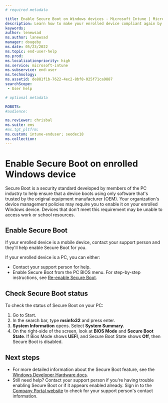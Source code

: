```yaml
---
# required metadata

title: Enable Secure Boot on Windows devices - Microsoft Intune | Microsoft Docs
description: Learn how to make your enrolled device compliant again by enabling Secure Boot.  
keywords:
author: lenewsad
ms.author: lanewsad
manager: dougeby
ms.date: 05/23/2022
ms.topic: end-user-help
ms.prod:
ms.localizationpriority: high
ms.service: microsoft-intune
ms.subservice: end-user
ms.technology:
ms.assetid: de881f1b-7622-4ec2-8bf8-025f71ca9887
searchScope:
 - User help

# optional metadata

ROBOTS:  
#audience:

ms.reviewer: chrisbal
ms.suite: ems
#ms.tgt_pltfrm:
ms.custom: intune-enduser; seodec18
ms.collection: 
---
```



# Enable Secure Boot on enrolled Windows device  

Secure Boot is a security standard developed by members of the PC industry to help ensure that a device boots using only software that's trusted by the original equipment manufacturer (OEM). Your organization's device management policies may require you to enable it on your enrolled Windows device. Devices that don't meet this requirement may be unable to access work or school resources.     

## Enable Secure Boot  
If your enrolled device is a mobile device, contact your support person and they'll help enable Secure Boot for you.  

If your enrolled device is a PC, you can either:  

* Contact your support person for help.  
* Enable Secure Boot from the PC BIOS menu. For step-by-step instructions, see [Re-enable Secure Boot](/windows-hardware/manufacture/desktop/disabling-secure-boot#re-enable-secure-boot).  

## Check Secure Boot status  
To check the status of Secure Boot on your PC:  

1. Go to Start.
2. In the search bar, type **msinfo32** and press enter. 
3. **System Information** opens. Select **System Summary**. 
4. On the right-side of the screen, look at **BIOS Mode** and **Secure Boot State**. If Bios Mode shows **UEFI**, and Secure Boot State shows **Off**, then Secure Boot is disabled.  

## Next steps  

* For more detailed information about the Secure Boot feature, see the [Windows Developer Hardware docs](/windows-hardware/manufacture/desktop/secure-boot-landing).  
* Still need help? Contact your support person if you're having trouble enabling Secure Boot or if it appears enabled already. Sign in to the [Company Portal website](https://go.microsoft.com/fwlink/?linkid=2010980) to check for your support person's contact information.  
